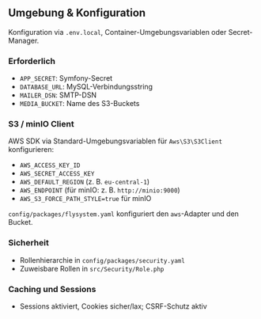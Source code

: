 ## Umgebung & Konfiguration

Konfiguration via `.env.local`, Container-Umgebungsvariablen oder Secret-Manager.

### Erforderlich
- `APP_SECRET`: Symfony-Secret
- `DATABASE_URL`: MySQL-Verbindungsstring
- `MAILER_DSN`: SMTP-DSN
- `MEDIA_BUCKET`: Name des S3-Buckets

### S3 / minIO Client
AWS SDK via Standard-Umgebungsvariablen für `Aws\S3\S3Client` konfigurieren:
- `AWS_ACCESS_KEY_ID`
- `AWS_SECRET_ACCESS_KEY`
- `AWS_DEFAULT_REGION` (z. B. `eu-central-1`)
- `AWS_ENDPOINT` (für minIO: z. B. `http://minio:9000`)
- `AWS_S3_FORCE_PATH_STYLE=true` für minIO

`config/packages/flysystem.yaml` konfiguriert den `aws`-Adapter und den Bucket.

### Sicherheit
- Rollenhierarchie in `config/packages/security.yaml`
- Zuweisbare Rollen in `src/Security/Role.php`

### Caching und Sessions
- Sessions aktiviert, Cookies sicher/lax; CSRF-Schutz aktiv


